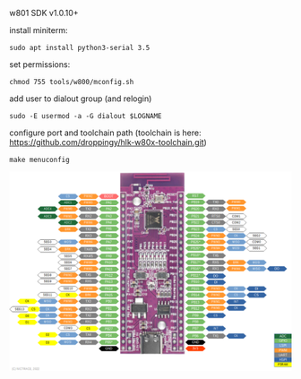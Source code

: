 w801 SDK v1.0.10+

install miniterm:

	sudo apt install python3-serial 3.5
	
set permissions:

	chmod 755 tools/w800/mconfig.sh
	
add user to dialout group (and relogin)

	sudo -E usermod -a -G dialout $LOGNAME
	
configure port and toolchain path (toolchain is here: https://github.com/droppingy/hlk-w80x-toolchain.git)

	make menuconfig

![w801 pinout](doc/w801_pinout.png?raw=true "Pinout")
